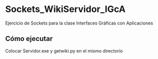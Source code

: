 # Sockets_WikiServidor_IGcA
Ejercicio de Sockets para la clase Interfaces Gráficas con Aplicaciones

## Cómo ejecutar
Colocar Servidor.exe y getwiki.py en el mismo directorio